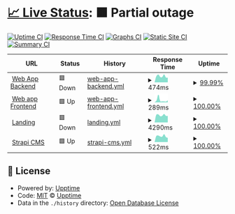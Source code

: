 # [📈 Live Status](https://aimages-ai.github.io/upptime): <!--live status--> **🟧 Partial outage**

[![Uptime CI](https://github.com/bfreskura/upptime/workflows/Uptime%20CI/badge.svg)](https://github.com/bfreskura/upptime/actions?query=workflow%3A%22Uptime+CI%22)
[![Response Time CI](https://github.com/bfreskura/upptime/workflows/Response%20Time%20CI/badge.svg)](https://github.com/bfreskura/upptime/actions?query=workflow%3A%22Response+Time+CI%22)
[![Graphs CI](https://github.com/bfreskura/upptime/workflows/Graphs%20CI/badge.svg)](https://github.com/bfreskura/upptime/actions?query=workflow%3A%22Graphs+CI%22)
[![Static Site CI](https://github.com/bfreskura/upptime/workflows/Static%20Site%20CI/badge.svg)](https://github.com/bfreskura/upptime/actions?query=workflow%3A%22Static+Site+CI%22)
[![Summary CI](https://github.com/bfreskura/upptime/workflows/Summary%20CI/badge.svg)](https://github.com/bfreskura/upptime/actions?query=workflow%3A%22Summary+CI%22)

<!--start: status pages-->
<!-- This summary is generated by Upptime (https://github.com/upptime/upptime) -->
<!-- Do not edit this manually, your changes will be overwritten -->
<!-- prettier-ignore -->
| URL | Status | History | Response Time | Uptime |
| --- | ------ | ------- | ------------- | ------ |
| <img alt="" src="https://icons.duckduckgo.com/ip3/backend.aimages.ai.ico" height="13"> [Web App Backend](https://backend.aimages.ai/api/statistics/) | 🟥 Down | [web-app-backend.yml](https://github.com/AImages-ai/upptime/commits/HEAD/history/web-app-backend.yml) | <details><summary><img alt="Response time graph" src="./graphs/web-app-backend/response-time-week.png" height="20"> 474ms</summary><br><a href="https://AImages-ai.github.io/upptime/history/web-app-backend"><img alt="Response time 848" src="https://img.shields.io/endpoint?url=https%3A%2F%2Fraw.githubusercontent.com%2FAImages-ai%2Fupptime%2FHEAD%2Fapi%2Fweb-app-backend%2Fresponse-time.json"></a><br><a href="https://AImages-ai.github.io/upptime/history/web-app-backend"><img alt="24-hour response time 366" src="https://img.shields.io/endpoint?url=https%3A%2F%2Fraw.githubusercontent.com%2FAImages-ai%2Fupptime%2FHEAD%2Fapi%2Fweb-app-backend%2Fresponse-time-day.json"></a><br><a href="https://AImages-ai.github.io/upptime/history/web-app-backend"><img alt="7-day response time 474" src="https://img.shields.io/endpoint?url=https%3A%2F%2Fraw.githubusercontent.com%2FAImages-ai%2Fupptime%2FHEAD%2Fapi%2Fweb-app-backend%2Fresponse-time-week.json"></a><br><a href="https://AImages-ai.github.io/upptime/history/web-app-backend"><img alt="30-day response time 1173" src="https://img.shields.io/endpoint?url=https%3A%2F%2Fraw.githubusercontent.com%2FAImages-ai%2Fupptime%2FHEAD%2Fapi%2Fweb-app-backend%2Fresponse-time-month.json"></a><br><a href="https://AImages-ai.github.io/upptime/history/web-app-backend"><img alt="1-year response time 848" src="https://img.shields.io/endpoint?url=https%3A%2F%2Fraw.githubusercontent.com%2FAImages-ai%2Fupptime%2FHEAD%2Fapi%2Fweb-app-backend%2Fresponse-time-year.json"></a></details> | <details><summary><a href="https://AImages-ai.github.io/upptime/history/web-app-backend">99.99%</a></summary><a href="https://AImages-ai.github.io/upptime/history/web-app-backend"><img alt="All-time uptime 99.98%" src="https://img.shields.io/endpoint?url=https%3A%2F%2Fraw.githubusercontent.com%2FAImages-ai%2Fupptime%2FHEAD%2Fapi%2Fweb-app-backend%2Fuptime.json"></a><br><a href="https://AImages-ai.github.io/upptime/history/web-app-backend"><img alt="24-hour uptime 99.91%" src="https://img.shields.io/endpoint?url=https%3A%2F%2Fraw.githubusercontent.com%2FAImages-ai%2Fupptime%2FHEAD%2Fapi%2Fweb-app-backend%2Fuptime-day.json"></a><br><a href="https://AImages-ai.github.io/upptime/history/web-app-backend"><img alt="7-day uptime 99.99%" src="https://img.shields.io/endpoint?url=https%3A%2F%2Fraw.githubusercontent.com%2FAImages-ai%2Fupptime%2FHEAD%2Fapi%2Fweb-app-backend%2Fuptime-week.json"></a><br><a href="https://AImages-ai.github.io/upptime/history/web-app-backend"><img alt="30-day uptime 100.00%" src="https://img.shields.io/endpoint?url=https%3A%2F%2Fraw.githubusercontent.com%2FAImages-ai%2Fupptime%2FHEAD%2Fapi%2Fweb-app-backend%2Fuptime-month.json"></a><br><a href="https://AImages-ai.github.io/upptime/history/web-app-backend"><img alt="1-year uptime 99.98%" src="https://img.shields.io/endpoint?url=https%3A%2F%2Fraw.githubusercontent.com%2FAImages-ai%2Fupptime%2FHEAD%2Fapi%2Fweb-app-backend%2Fuptime-year.json"></a></details>
| <img alt="" src="https://icons.duckduckgo.com/ip3/app.tensorpix.ai.ico" height="13"> [Web app Frontend](https://app.tensorpix.ai) | 🟩 Up | [web-app-frontend.yml](https://github.com/AImages-ai/upptime/commits/HEAD/history/web-app-frontend.yml) | <details><summary><img alt="Response time graph" src="./graphs/web-app-frontend/response-time-week.png" height="20"> 289ms</summary><br><a href="https://AImages-ai.github.io/upptime/history/web-app-frontend"><img alt="Response time 213" src="https://img.shields.io/endpoint?url=https%3A%2F%2Fraw.githubusercontent.com%2FAImages-ai%2Fupptime%2FHEAD%2Fapi%2Fweb-app-frontend%2Fresponse-time.json"></a><br><a href="https://AImages-ai.github.io/upptime/history/web-app-frontend"><img alt="24-hour response time 264" src="https://img.shields.io/endpoint?url=https%3A%2F%2Fraw.githubusercontent.com%2FAImages-ai%2Fupptime%2FHEAD%2Fapi%2Fweb-app-frontend%2Fresponse-time-day.json"></a><br><a href="https://AImages-ai.github.io/upptime/history/web-app-frontend"><img alt="7-day response time 289" src="https://img.shields.io/endpoint?url=https%3A%2F%2Fraw.githubusercontent.com%2FAImages-ai%2Fupptime%2FHEAD%2Fapi%2Fweb-app-frontend%2Fresponse-time-week.json"></a><br><a href="https://AImages-ai.github.io/upptime/history/web-app-frontend"><img alt="30-day response time 229" src="https://img.shields.io/endpoint?url=https%3A%2F%2Fraw.githubusercontent.com%2FAImages-ai%2Fupptime%2FHEAD%2Fapi%2Fweb-app-frontend%2Fresponse-time-month.json"></a><br><a href="https://AImages-ai.github.io/upptime/history/web-app-frontend"><img alt="1-year response time 213" src="https://img.shields.io/endpoint?url=https%3A%2F%2Fraw.githubusercontent.com%2FAImages-ai%2Fupptime%2FHEAD%2Fapi%2Fweb-app-frontend%2Fresponse-time-year.json"></a></details> | <details><summary><a href="https://AImages-ai.github.io/upptime/history/web-app-frontend">100.00%</a></summary><a href="https://AImages-ai.github.io/upptime/history/web-app-frontend"><img alt="All-time uptime 100.00%" src="https://img.shields.io/endpoint?url=https%3A%2F%2Fraw.githubusercontent.com%2FAImages-ai%2Fupptime%2FHEAD%2Fapi%2Fweb-app-frontend%2Fuptime.json"></a><br><a href="https://AImages-ai.github.io/upptime/history/web-app-frontend"><img alt="24-hour uptime 100.00%" src="https://img.shields.io/endpoint?url=https%3A%2F%2Fraw.githubusercontent.com%2FAImages-ai%2Fupptime%2FHEAD%2Fapi%2Fweb-app-frontend%2Fuptime-day.json"></a><br><a href="https://AImages-ai.github.io/upptime/history/web-app-frontend"><img alt="7-day uptime 100.00%" src="https://img.shields.io/endpoint?url=https%3A%2F%2Fraw.githubusercontent.com%2FAImages-ai%2Fupptime%2FHEAD%2Fapi%2Fweb-app-frontend%2Fuptime-week.json"></a><br><a href="https://AImages-ai.github.io/upptime/history/web-app-frontend"><img alt="30-day uptime 100.00%" src="https://img.shields.io/endpoint?url=https%3A%2F%2Fraw.githubusercontent.com%2FAImages-ai%2Fupptime%2FHEAD%2Fapi%2Fweb-app-frontend%2Fuptime-month.json"></a><br><a href="https://AImages-ai.github.io/upptime/history/web-app-frontend"><img alt="1-year uptime 100.00%" src="https://img.shields.io/endpoint?url=https%3A%2F%2Fraw.githubusercontent.com%2FAImages-ai%2Fupptime%2FHEAD%2Fapi%2Fweb-app-frontend%2Fuptime-year.json"></a></details>
| <img alt="" src="https://icons.duckduckgo.com/ip3/tensorpix.ai.ico" height="13"> [Landing](https://tensorpix.ai) | 🟥 Down | [landing.yml](https://github.com/AImages-ai/upptime/commits/HEAD/history/landing.yml) | <details><summary><img alt="Response time graph" src="./graphs/landing/response-time-week.png" height="20"> 4290ms</summary><br><a href="https://AImages-ai.github.io/upptime/history/landing"><img alt="Response time 4360" src="https://img.shields.io/endpoint?url=https%3A%2F%2Fraw.githubusercontent.com%2FAImages-ai%2Fupptime%2FHEAD%2Fapi%2Flanding%2Fresponse-time.json"></a><br><a href="https://AImages-ai.github.io/upptime/history/landing"><img alt="24-hour response time 13198" src="https://img.shields.io/endpoint?url=https%3A%2F%2Fraw.githubusercontent.com%2FAImages-ai%2Fupptime%2FHEAD%2Fapi%2Flanding%2Fresponse-time-day.json"></a><br><a href="https://AImages-ai.github.io/upptime/history/landing"><img alt="7-day response time 4290" src="https://img.shields.io/endpoint?url=https%3A%2F%2Fraw.githubusercontent.com%2FAImages-ai%2Fupptime%2FHEAD%2Fapi%2Flanding%2Fresponse-time-week.json"></a><br><a href="https://AImages-ai.github.io/upptime/history/landing"><img alt="30-day response time 4725" src="https://img.shields.io/endpoint?url=https%3A%2F%2Fraw.githubusercontent.com%2FAImages-ai%2Fupptime%2FHEAD%2Fapi%2Flanding%2Fresponse-time-month.json"></a><br><a href="https://AImages-ai.github.io/upptime/history/landing"><img alt="1-year response time 4360" src="https://img.shields.io/endpoint?url=https%3A%2F%2Fraw.githubusercontent.com%2FAImages-ai%2Fupptime%2FHEAD%2Fapi%2Flanding%2Fresponse-time-year.json"></a></details> | <details><summary><a href="https://AImages-ai.github.io/upptime/history/landing">100.00%</a></summary><a href="https://AImages-ai.github.io/upptime/history/landing"><img alt="All-time uptime 100.00%" src="https://img.shields.io/endpoint?url=https%3A%2F%2Fraw.githubusercontent.com%2FAImages-ai%2Fupptime%2FHEAD%2Fapi%2Flanding%2Fuptime.json"></a><br><a href="https://AImages-ai.github.io/upptime/history/landing"><img alt="24-hour uptime 99.99%" src="https://img.shields.io/endpoint?url=https%3A%2F%2Fraw.githubusercontent.com%2FAImages-ai%2Fupptime%2FHEAD%2Fapi%2Flanding%2Fuptime-day.json"></a><br><a href="https://AImages-ai.github.io/upptime/history/landing"><img alt="7-day uptime 100.00%" src="https://img.shields.io/endpoint?url=https%3A%2F%2Fraw.githubusercontent.com%2FAImages-ai%2Fupptime%2FHEAD%2Fapi%2Flanding%2Fuptime-week.json"></a><br><a href="https://AImages-ai.github.io/upptime/history/landing"><img alt="30-day uptime 100.00%" src="https://img.shields.io/endpoint?url=https%3A%2F%2Fraw.githubusercontent.com%2FAImages-ai%2Fupptime%2FHEAD%2Fapi%2Flanding%2Fuptime-month.json"></a><br><a href="https://AImages-ai.github.io/upptime/history/landing"><img alt="1-year uptime 100.00%" src="https://img.shields.io/endpoint?url=https%3A%2F%2Fraw.githubusercontent.com%2FAImages-ai%2Fupptime%2FHEAD%2Fapi%2Flanding%2Fuptime-year.json"></a></details>
| <img alt="" src="https://icons.duckduckgo.com/ip3/cms.tensorpix.ai.ico" height="13"> [Strapi CMS](https://cms.tensorpix.ai) | 🟩 Up | [strapi-cms.yml](https://github.com/AImages-ai/upptime/commits/HEAD/history/strapi-cms.yml) | <details><summary><img alt="Response time graph" src="./graphs/strapi-cms/response-time-week.png" height="20"> 522ms</summary><br><a href="https://AImages-ai.github.io/upptime/history/strapi-cms"><img alt="Response time 565" src="https://img.shields.io/endpoint?url=https%3A%2F%2Fraw.githubusercontent.com%2FAImages-ai%2Fupptime%2FHEAD%2Fapi%2Fstrapi-cms%2Fresponse-time.json"></a><br><a href="https://AImages-ai.github.io/upptime/history/strapi-cms"><img alt="24-hour response time 374" src="https://img.shields.io/endpoint?url=https%3A%2F%2Fraw.githubusercontent.com%2FAImages-ai%2Fupptime%2FHEAD%2Fapi%2Fstrapi-cms%2Fresponse-time-day.json"></a><br><a href="https://AImages-ai.github.io/upptime/history/strapi-cms"><img alt="7-day response time 522" src="https://img.shields.io/endpoint?url=https%3A%2F%2Fraw.githubusercontent.com%2FAImages-ai%2Fupptime%2FHEAD%2Fapi%2Fstrapi-cms%2Fresponse-time-week.json"></a><br><a href="https://AImages-ai.github.io/upptime/history/strapi-cms"><img alt="30-day response time 512" src="https://img.shields.io/endpoint?url=https%3A%2F%2Fraw.githubusercontent.com%2FAImages-ai%2Fupptime%2FHEAD%2Fapi%2Fstrapi-cms%2Fresponse-time-month.json"></a><br><a href="https://AImages-ai.github.io/upptime/history/strapi-cms"><img alt="1-year response time 565" src="https://img.shields.io/endpoint?url=https%3A%2F%2Fraw.githubusercontent.com%2FAImages-ai%2Fupptime%2FHEAD%2Fapi%2Fstrapi-cms%2Fresponse-time-year.json"></a></details> | <details><summary><a href="https://AImages-ai.github.io/upptime/history/strapi-cms">100.00%</a></summary><a href="https://AImages-ai.github.io/upptime/history/strapi-cms"><img alt="All-time uptime 100.00%" src="https://img.shields.io/endpoint?url=https%3A%2F%2Fraw.githubusercontent.com%2FAImages-ai%2Fupptime%2FHEAD%2Fapi%2Fstrapi-cms%2Fuptime.json"></a><br><a href="https://AImages-ai.github.io/upptime/history/strapi-cms"><img alt="24-hour uptime 100.00%" src="https://img.shields.io/endpoint?url=https%3A%2F%2Fraw.githubusercontent.com%2FAImages-ai%2Fupptime%2FHEAD%2Fapi%2Fstrapi-cms%2Fuptime-day.json"></a><br><a href="https://AImages-ai.github.io/upptime/history/strapi-cms"><img alt="7-day uptime 100.00%" src="https://img.shields.io/endpoint?url=https%3A%2F%2Fraw.githubusercontent.com%2FAImages-ai%2Fupptime%2FHEAD%2Fapi%2Fstrapi-cms%2Fuptime-week.json"></a><br><a href="https://AImages-ai.github.io/upptime/history/strapi-cms"><img alt="30-day uptime 100.00%" src="https://img.shields.io/endpoint?url=https%3A%2F%2Fraw.githubusercontent.com%2FAImages-ai%2Fupptime%2FHEAD%2Fapi%2Fstrapi-cms%2Fuptime-month.json"></a><br><a href="https://AImages-ai.github.io/upptime/history/strapi-cms"><img alt="1-year uptime 100.00%" src="https://img.shields.io/endpoint?url=https%3A%2F%2Fraw.githubusercontent.com%2FAImages-ai%2Fupptime%2FHEAD%2Fapi%2Fstrapi-cms%2Fuptime-year.json"></a></details>

<!--end: status pages-->

## 📄 License

- Powered by: [Upptime](https://github.com/upptime/upptime)
- Code: [MIT](./LICENSE) © [Upptime](https://upptime.js.org)
- Data in the `./history` directory: [Open Database License](https://opendatacommons.org/licenses/odbl/1-0/)
